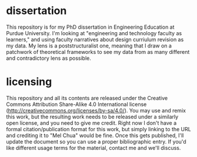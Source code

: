 dissertation
============

This repository is for my PhD dissertation in Engineering Education at Purdue University. I'm looking at "engineering and technology faculty as learners," and using faculty narratives about design curriulum revision as my data. My lens is a poststructuralist one, meaning that I draw on a patchwork of theoretical frameworks to see my data from as many different and contradictory lens as possible.

licensing
==========

This repository and all its contents are released under the Creative Commons Attribution Share-Alike 4.0 International license (http://creativecommons.org/licenses/by-sa/4.0/). You may use and remix this work, but the resulting work needs to be released under a similarly open license, and you need to give me credit. Right now I don't have a formal citation/publication format for this work, but simply linking to the URL and crediting it to "Mel Chua" would be fine. Once this gets published, I'll update the document so you can use a proper bibliographic entry. If you'd like different usage terms for the material, contact me and we'll discuss.
